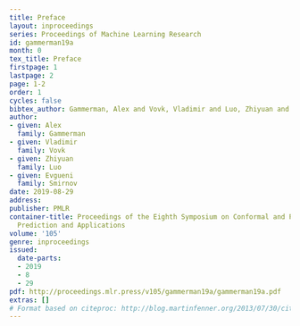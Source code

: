 ```yaml
---
title: Preface
layout: inproceedings
series: Proceedings of Machine Learning Research
id: gammerman19a
month: 0
tex_title: Preface
firstpage: 1
lastpage: 2
page: 1-2
order: 1
cycles: false
bibtex_author: Gammerman, Alex and Vovk, Vladimir and Luo, Zhiyuan and Smirnov, Evgueni
author:
- given: Alex
  family: Gammerman
- given: Vladimir
  family: Vovk
- given: Zhiyuan
  family: Luo
- given: Evgueni
  family: Smirnov
date: 2019-08-29
address: 
publisher: PMLR
container-title: Proceedings of the Eighth Symposium on Conformal and Probabilistic
  Prediction and Applications
volume: '105'
genre: inproceedings
issued:
  date-parts:
  - 2019
  - 8
  - 29
pdf: http://proceedings.mlr.press/v105/gammerman19a/gammerman19a.pdf
extras: []
# Format based on citeproc: http://blog.martinfenner.org/2013/07/30/citeproc-yaml-for-bibliographies/
---
```

